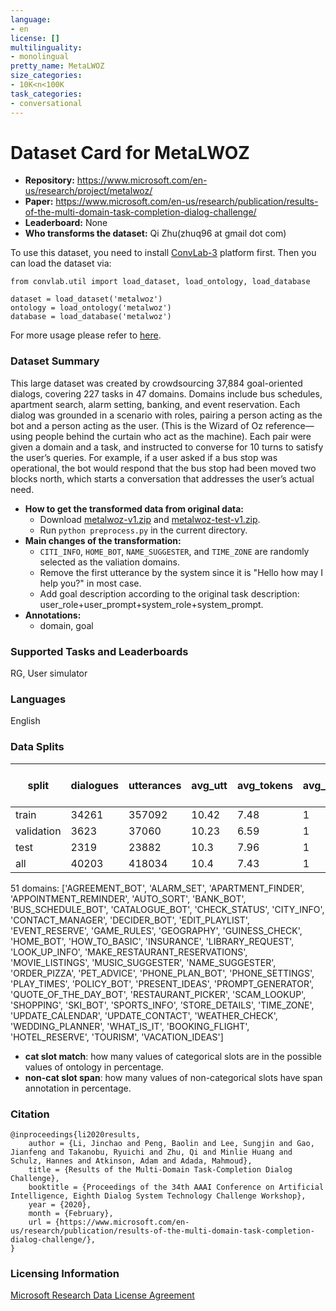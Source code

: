 ```yaml
---
language:
- en
license: []
multilinguality:
- monolingual
pretty_name: MetaLWOZ
size_categories:
- 10K<n<100K
task_categories:
- conversational
---
```


# Dataset Card for MetaLWOZ

- **Repository:** https://www.microsoft.com/en-us/research/project/metalwoz/
- **Paper:** https://www.microsoft.com/en-us/research/publication/results-of-the-multi-domain-task-completion-dialog-challenge/
- **Leaderboard:** None
- **Who transforms the dataset:** Qi Zhu(zhuq96 at gmail dot com)

To use this dataset, you need to install [ConvLab-3](https://github.com/ConvLab/ConvLab-3) platform first. Then you can load the dataset via:
```
from convlab.util import load_dataset, load_ontology, load_database

dataset = load_dataset('metalwoz')
ontology = load_ontology('metalwoz')
database = load_database('metalwoz')
```
For more usage please refer to [here](https://github.com/ConvLab/ConvLab-3/tree/master/data/unified_datasets).

### Dataset Summary

This large dataset was created by crowdsourcing 37,884 goal-oriented dialogs, covering 227 tasks in 47 domains. Domains include bus schedules, apartment search, alarm setting, banking, and event reservation. Each dialog was grounded in a scenario with roles, pairing a person acting as the bot and a person acting as the user. (This is the Wizard of Oz reference—using people behind the curtain who act as the machine). Each pair were given a domain and a task, and instructed to converse for 10 turns to satisfy the user’s queries. For example, if a user asked if a bus stop was operational, the bot would respond that the bus stop had been moved two blocks north, which starts a conversation that addresses the user’s actual need.

- **How to get the transformed data from original data:** 
  - Download [metalwoz-v1.zip](https://www.microsoft.com/en-us/download/58389) and [metalwoz-test-v1.zip](https://www.microsoft.com/en-us/download/100639).
  - Run `python preprocess.py` in the current directory.
- **Main changes of the transformation:**
  - `CITI_INFO`, `HOME_BOT`, `NAME_SUGGESTER`, and `TIME_ZONE` are randomly selected as the valiation domains.
  - Remove the first utterance by the system since it is "Hello how may I help you?" in most case.
  - Add goal description according to the original task description: user_role+user_prompt+system_role+system_prompt.
- **Annotations:**
  - domain, goal

### Supported Tasks and Leaderboards

RG, User simulator

### Languages

English

### Data Splits

| split      |   dialogues |   utterances |   avg_utt |   avg_tokens |   avg_domains | cat slot match(state)   | cat slot match(goal)   | cat slot match(dialogue act)   | non-cat slot span(dialogue act)   |
|------------|-------------|--------------|-----------|--------------|---------------|-------------------------|------------------------|--------------------------------|-----------------------------------|
| train      |       34261 |       357092 |     10.42 |         7.48 |             1 | -                       | -                      | -                              | -                                 |
| validation |        3623 |        37060 |     10.23 |         6.59 |             1 | -                       | -                      | -                              | -                                 |
| test       |        2319 |        23882 |     10.3  |         7.96 |             1 | -                       | -                      | -                              | -                                 |
| all        |       40203 |       418034 |     10.4  |         7.43 |             1 | -                       | -                      | -                              | -                                 |

51 domains: ['AGREEMENT_BOT', 'ALARM_SET', 'APARTMENT_FINDER', 'APPOINTMENT_REMINDER', 'AUTO_SORT', 'BANK_BOT', 'BUS_SCHEDULE_BOT', 'CATALOGUE_BOT', 'CHECK_STATUS', 'CITY_INFO', 'CONTACT_MANAGER', 'DECIDER_BOT', 'EDIT_PLAYLIST', 'EVENT_RESERVE', 'GAME_RULES', 'GEOGRAPHY', 'GUINESS_CHECK', 'HOME_BOT', 'HOW_TO_BASIC', 'INSURANCE', 'LIBRARY_REQUEST', 'LOOK_UP_INFO', 'MAKE_RESTAURANT_RESERVATIONS', 'MOVIE_LISTINGS', 'MUSIC_SUGGESTER', 'NAME_SUGGESTER', 'ORDER_PIZZA', 'PET_ADVICE', 'PHONE_PLAN_BOT', 'PHONE_SETTINGS', 'PLAY_TIMES', 'POLICY_BOT', 'PRESENT_IDEAS', 'PROMPT_GENERATOR', 'QUOTE_OF_THE_DAY_BOT', 'RESTAURANT_PICKER', 'SCAM_LOOKUP', 'SHOPPING', 'SKI_BOT', 'SPORTS_INFO', 'STORE_DETAILS', 'TIME_ZONE', 'UPDATE_CALENDAR', 'UPDATE_CONTACT', 'WEATHER_CHECK', 'WEDDING_PLANNER', 'WHAT_IS_IT', 'BOOKING_FLIGHT', 'HOTEL_RESERVE', 'TOURISM', 'VACATION_IDEAS']
- **cat slot match**: how many values of categorical slots are in the possible values of ontology in percentage.
- **non-cat slot span**: how many values of non-categorical slots have span annotation in percentage.

### Citation

```
@inproceedings{li2020results,
    author = {Li, Jinchao and Peng, Baolin and Lee, Sungjin and Gao, Jianfeng and Takanobu, Ryuichi and Zhu, Qi and Minlie Huang and Schulz, Hannes and Atkinson, Adam and Adada, Mahmoud},
    title = {Results of the Multi-Domain Task-Completion Dialog Challenge},
    booktitle = {Proceedings of the 34th AAAI Conference on Artificial Intelligence, Eighth Dialog System Technology Challenge Workshop},
    year = {2020},
    month = {February},
    url = {https://www.microsoft.com/en-us/research/publication/results-of-the-multi-domain-task-completion-dialog-challenge/},
}
```

### Licensing Information

[Microsoft Research Data License Agreement](https://msropendata-web-api.azurewebsites.net/licenses/2f933be3-284d-500b-7ea3-2aa2fd0f1bb2/view)
